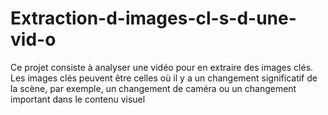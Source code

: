 # Extraction-d-images-cl-s-d-une-vid-o
Ce projet consiste à analyser une vidéo pour en extraire des images clés. Les images clés peuvent être celles où il y a un changement significatif de la scène, par exemple, un changement de caméra ou un changement important dans le contenu visuel
